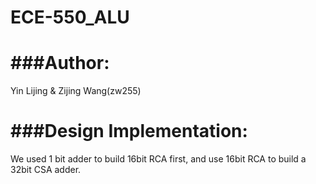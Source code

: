 # ECE-550_ALU


###Author:
=======
Yin Lijing & Zijing Wang(zw255)

###Design Implementation:
=======
We used 1 bit adder to build 16bit RCA first, and use 16bit RCA to build a 32bit CSA adder. 
